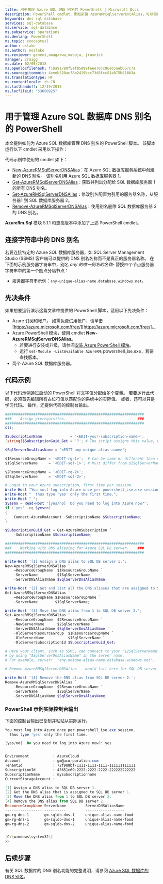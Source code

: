 ```yaml
---
title: 用于管理 Azure SQL DNS 别名的 PowerShell | Microsoft Docs
description: PowerShell cmdlet，例如新建 AzureRMSqlServerDNSAlias，可以将新客户端连接重定向到不同的 Azure SQL 数据库服务器，而无需触摸任何客户端配置。
keywords: dns sql database
services: sql-database
ms.service: sql-database
ms.subservice: operations
ms.devlang: PowerShell
ms.topic: conceptual
author: oslake
ms.author: moslake
ms.reviewer: genemi,amagarwa,maboja, jrasnick
manager: craigg
ms.date: 02/05/2018
ms.openlocfilehash: fcba91780f5ef05099feee70cc96eb5aeb667c7a
ms.sourcegitcommit: 4eeeb520acf8b2419bcc73d8fcc81a075b81663a
ms.translationtype: HT
ms.contentlocale: zh-CN
ms.lasthandoff: 12/19/2018
ms.locfileid: "53600925"
---
```

# <a name="powershell-for-dns-alias-to-azure-sql-database"></a>用于管理 Azure SQL 数据库 DNS 别名的 PowerShell

本文提供如何为 Azure SQL 数据库管理 DNS 别名的 PowerShell 脚本。 该脚本运行以下 cmdlet 采用以下操作：

代码示例中使用的 cmdlet 如下：

- [New-AzureRMSqlServerDNSAlias](https://docs.microsoft.com/powershell/module/AzureRM.Sql/New-AzureRmSqlServerDnsAlias?view=azurermps-5.1.1)：在 Azure SQL 数据库服务系统中创建新的 DNS 别名。 该别名引用 Azure SQL 数据库服务器 1。
- [Get-AzureRMSqlServerDNSAlias](https://docs.microsoft.com/powershell/module/AzureRM.Sql/Get-AzureRmSqlServerDnsAlias?view=azurermps-5.1.1)：获取并列出分配给 SQL 数据库服务器 1 的所有 DNS 别名。
- [Set-AzureRMSqlServerDNSAlias](https://docs.microsoft.com/powershell/module/AzureRM.Sql/Set-AzureRmSqlServerDnsAlias?view=azurermps-5.1.1)：修改别名配置为引用的服务器名称，从服务器1 到 SQL 数据库服务器 2。
- [Remove-AzureRMSqlServerDNSAlias](https://docs.microsoft.com/powershell/module/AzureRM.Sql/Remove-AzureRmSqlServerDnsAlias?view=azurermps-5.1.1)：使用别名删除 SQL 数据库服务器 2 的 DNS 别名。

**AzureRm.Sql** 模块 5.1.1 和更高版本中添加了上述 PowerShell cmdlet。

## <a name="dns-alias-in-connection-string"></a>连接字符串中的 DNS 别名

若要连接特定的 Azure SQL 数据库服务器，如 SQL Server Management Studio (SSMS) 客户端可以提供的 DNS 别名名称而不是真正的服务器名称。 在下面的示例服务器字符串中，别名 *any 的唯一别名的名称-* 替换四个节点服务器字符串中的第一个圆点分隔节点：

- 服务器字符串示例：`any-unique-alias-name.database.windows.net`。

## <a name="prerequisites"></a>先决条件

如果想要运行演示这篇文章中提供的 PowerShell 脚本，适用以下先决条件：

- Azure 订阅和帐户。 如需免费试用帐户，请单击 [https://azure.microsoft.com/free/][https://azure.microsoft.com/free/]。
- Azure PowerShell 模块，使用 cmdlet **New-AzureRMSqlServerDNSAlias**。
  - 若要进行安装或升级，请参阅[安装 Azure PowerShell 模块][install-azurerm-ps-84p]。
  - 运行 `Get-Module -ListAvailable AzureRM;`powershell\_ise.exe，若要查找版本。
- 两个 Azure SQL 数据库服务器。

## <a name="code-example"></a>代码示例

以下代码示例通过启动的 PowerShell 将文字值分配给多个变量。 若要运行此代码，必须首先编辑所有占位符值以匹配你的系统中的实际值。 或者，还可以只是学习代码。 操作，还提供代码的控制台输出。

```powershell
################################################################
###    Assign prerequisites.                                 ###
################################################################
cls;

$SubscriptionName             = '<EDIT-your-subscription-name>';
[string]$SubscriptionGuid_Get = '?'; # The script assigns this value, not you.

$SqlServerDnsAliasName = '<EDIT-any-unique-alias-name>';

$1ResourceGroupName = '<EDIT-rg-1>';  # Can be same or different than $2ResourceGroupName.
$1SqlServerName     = '<EDIT-sql-1>'; # Must differ from $2SqlServerName.

$2ResourceGroupName = '<EDIT-rg-2>';
$2SqlServerName     = '<EDIT-sql-2>';

# Login to your Azure subscription, first time per session.
Write-Host "You must log into Azure once per powershell_ise.exe session,";
Write-Host "  thus type 'yes' only the first time.";
Write-Host " ";
$yesno = Read-Host '[yes/no]  Do you need to log into Azure now?';
if ('yes' -eq $yesno)
{
    Connect-AzureRmAccount -SubscriptionName $SubscriptionName;
}

$SubscriptionGuid_Get = Get-AzureRmSubscription `
    -SubscriptionName $SubscriptionName;

################################################################
###    Working with DNS aliasing for Azure SQL DB server.    ###
################################################################

Write-Host '[1] Assign a DNS alias to SQL DB server 1.';
New-AzureRMSqlServerDNSAlias `
    –ResourceGroupName  $1ResourceGroupName `
    -ServerName         $1SqlServerName `
    -ServerDNSAliasName $SqlServerDnsAliasName;

Write-Host '[2] Get and list all the DNS aliases that are assigned to SQL DB server 1.';
Get-AzureRMSqlServerDNSAlias `
    –ResourceGroupName $1ResourceGroupName `
    -ServerName        $1SqlServerName;

Write-Host '[3] Move the DNS alias from 1 to SQL DB server 2.';
Set-AzureRMSqlServerDNSAlias `
    –ResourceGroupName  $2ResourceGroupName `
    -NewServerName      $2SqlServerName `
    -ServerDNSAliasName $SqlServerDnsAliasName `
    -OldServerResourceGroup  $1ResourceGroupName `
    -OldServerName           $1SqlServerName `
    -OldServerSubscriptionId $SubscriptionGuid_Get;

# Here your client, such as SSMS, can connect to your "$2SqlServerName"
# by using "$SqlServerDnsAliasName" in the server name.
# For example, server:  "any-unique-alias-name.database.windows.net".

# Remove-AzureRMSqlServerDNSAlias  - would fail here for SQL DB server 1.

Write-Host '[4] Remove the DNS alias from SQL DB server 2.';
Remove-AzureRMSqlServerDNSAlias `
    –ResourceGroupName  $2ResourceGroupName `
    -ServerName         $2SqlServerName `
    -ServerDNSAliasName $SqlServerDnsAliasName;
```

### <a name="actual-console-output-from-the-powershell-example"></a>PowerShell 示例实际控制台输出

下面的控制台输出已复制并粘贴从实际运行。

```powershell
You must log into Azure once per powershell_ise.exe session,
  thus type 'yes' only the first time.

[yes/no]  Do you need to log into Azure now?: yes


Environment           : AzureCloud
Account               : gm@acorporation.com
TenantId              : 72f988bf-1111-1111-1111-111111111111
SubscriptionId        : 45651c69-2222-2222-2222-222222222222
SubscriptionName      : mysubscriptionname
CurrentStorageAccount :

[1] Assign a DNS alias to SQL DB server 1.
[2] Get the DNS alias that is assigned to SQL DB server 1.
[3] Move the DNS alias from 1 to SQL DB server 2.
[4] Remove the DNS alias from SQL DB server 2.
ResourceGroupName ServerName         ServerDNSAliasName
----------------- ----------         ------------------
gm-rg-dns-1       gm-sqldb-dns-1     unique-alias-name-food
gm-rg-dns-1       gm-sqldb-dns-1     unique-alias-name-food
gm-rg-dns-2       gm-sqldb-dns-2     unique-alias-name-food


[C:\windows\system32\]
>>
```

## <a name="next-steps"></a>后续步骤

有关 SQL 数据库的 DNS 别名功能的完整说明，请参阅 [Azure SQL 数据库的 DNS 别名][dns-alias-overview-37v]。

<!-- Article links. -->

[https://azure.microsoft.com/free/]: https://azure.microsoft.com/free/

[install-azurerm-ps-84p]: https://docs.microsoft.com/powershell/azure/install-azurerm-ps

[dns-alias-overview-37v]: dns-alias-overview.md
